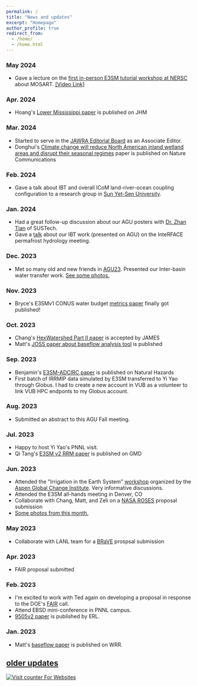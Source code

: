 ```yaml
---
permalink: /
title: "News and updates"
excerpt: "Homepage"
author_profile: true
redirect_from: 
  - /home/
  - /home.html
---
```

### May 2024
- Gave a lecture on the [first in-person E3SM tutorial workshop at NERSC](https://acme-climate.atlassian.net/wiki/spaces/ET/pages/4259971074/2024+E3SM+Tutorial+Workshop) about MOSART. [[Video Link]](https://www.youtube.com/watch?v=yK_uqNvZ4fE&t=6519s)

### Apr. 2024
- Hoang's [Lower Mississippi paper](https://journals.ametsoc.org/view/journals/hydr/aop/JHM-D-23-0094.1/JHM-D-23-0094.1.xml) is published on JHM

### Mar. 2024
- Started to serve in the [JAWRA Editorial Board](https://www.awra.org/AWRA/Members/Publications/JAWRA_Pages__CM_/JAWRA_Editorial_Board.aspx) as an Associate Editor.
- Donghui's [Climate change will reduce North American inland wetland areas and disrupt their seasonal regimes](https://www.nature.com/articles/s41467-024-45286-z) paper is published on Nature Communications

### Feb. 2024
- Gave a talk about IBT and overall ICoM land-river-ocean coupling configuration to a research group in [Sun Yet-Sen University](https://www.google.com/search?client=safari&rls=en&q=sun-yet+sen+university&ie=UTF-8&oe=UTF-8). 

### Jan. 2024
- Had a great follow-up discussion about our AGU posters with [Dr. Zhan Tian](https://www.sustech.edu.cn/en/faculties/tianzhan.html) of SUSTech. 
- Gave a [talk](https://simhydro.com/slides/2024-Interface-PHmeeting.html) about our IBT work (presented on AGU) on the InteRFACE permafrost hydrology meeting.

### Dec. 2023
- Met so many old and new friends in [AGU23](https://www.agu.org/fall-meeting). Presented our Inter-basin water transfer work. [See some photos.](https://simhydro.com/slides/2023-AGU-Photos.html)

### Nov. 2023
- Bryce's E3SMv1 CONUS water budget [metrics paper](../_publications/2023-E3SMv1-CONUS.md) finally got published!

### Oct. 2023
- Chang's [HexWatershed Part II paper](../_publications/2023-Hexwatershed-P2.md) is accepted by JAMES
- Matt's [JOSS paper about baseflow analysis tool](https://joss.theoj.org/papers/10.21105/joss.05492) is published

### Sep. 2023
- Benjamin's [E3SM-ADCIRC paper](../_publications/2023-MOSART-ADCIRC.md) is published on Natural Hazards
- First batch of IRRMIP data simulated by E3SM transferred to Yi Yao through Globus. I had to create a new account in VUB as a volunteer to link VUB HPC endponts to my Globus account.

### Aug. 2023
- Submitted an abstract to this AGU Fall meeting.

### Jul. 2023
- Happy to host Yi Yao's PNNL visit.
- Qi Tang's [E3SM v2 RRM paper](../_publications/2023-E3SMv2-regional-refined.md) is published on GMD

### Jun. 2023
- Attended the "Irrigation in the Earth System" [workshop](https://www.agci.org/workshops/7014x0000002IxWAAU/irrigation-in-the-earth-system-priorities-for-data-modeling-and-cross-disciplinary-research) organized by the [Aspen Global Change Institute](https://www.agci.org/). Very informative discussions.
- Attended the E3SM all-hands meeting in Denver, CO
- Collaborate with Chang, Matt, and Zeli on a [NASA ROSES](https://nspires.nasaprs.com/external/solicitations/summary.do?solId=%7b274C8365-A038-339F-A3AE-8F5BFE178312%7d&path=&method=init) proposal submission
- [Some photos from this month.](https://simhydro.com/slides/2023-AGCI-Photos.html)

### May 2023
- Collaborate with LANL team for a [BRaVE](https://www.energy.gov/science/articles/department-energy-announces-105-million-research-support-biopreparedness-research) prospsal submission

### Apr. 2023
- FAIR proposal submitted

### Feb. 2023
- I'm excited to work with Ted again on developing a proposal in response to the DOE's [FAIR](https://science.osti.gov/Initiatives/FAIR/Funding-Opportunities) call.
- Attend EBSD mini-conference in PNNL campus.
- [9505v2 paper](../_publications/2023-ERL-9505v3.md) is published by ERL.

### Jan. 2023
- Matt's [baseflow paper](../_publications/2023-WRR-baseflow.md) is published on WRR.

## [older updates](https://simhydro.com/older_updates/)

[comment]: <> (<a class="twitter-timeline" data-height="300" href="https://twitter.com/tianzhou?ref_src=twsrc%5Etfw">Tweets by tianzhou</a> <script async src="https://platform.twitter.com/widgets.js" charset="utf-8"></script>)

<!-- hitwebcounter Code START -->
<a href="https://www.hitwebcounter.com" target="_blank">
<img src="https://hitwebcounter.com/counter/counter.php?page=9849551&style=0007&nbdigits=6&type=page&initCount=10" title="Counter Widget" Alt="Visit counter For Websites"   border="0" /></a>